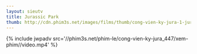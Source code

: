 ```yaml
---
layout: sieutv
title: Jurassic Park
thumb: http://cdn.phim3s.net/images/films/thumb/cong-vien-ky-jura-1-jurassic-park.jpg
---
```

{% include jwpadv src='//phim3s.net/phim-le/cong-vien-ky-jura_447/xem-phim//video.mp4' %}
